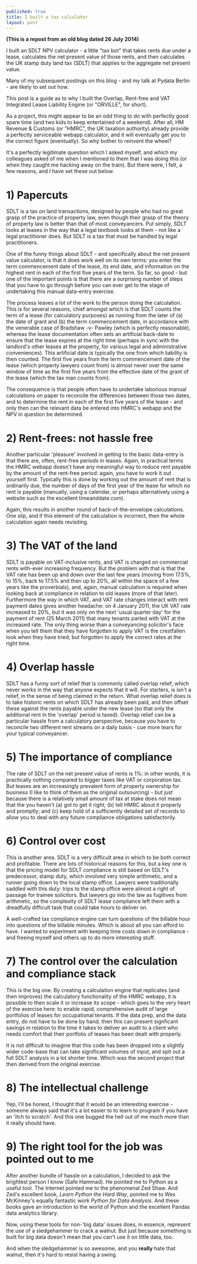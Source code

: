 ```yaml
---
published: true
title: I built a tax calculator
layout: post
---
```

**(This is a repost from an old blog dated 26 July 2014)**

I built an SDLT NPV calculator - a little "tax bot" that takes rents due under a lease, calculates the net present value of those rents, and then calculates the UK stamp duty land tax (SDLT) that applies to the aggregate net present value.

Many of my subsequent postings on this blog - and my talk at Pydata Berlin - are likely to set out how.

This post is a guide as to why I built the Overlap, Rent-free and VAT Integrated Lease Liability Engine (or "ORVILLE", for short).

As a project, this might appear to be an odd thing to do with perfectly good spare time (and two kids to keep entertained of a weekend). After all, HM Revenue & Customs (or "HMRC", the UK taxation authority) already provide a perfectly serviceable webapp calculator, and it will eventually get you to the correct figure (eventually). So why bother to reinvent the wheel?

It's a perfectly legitimate question which I asked myself, and which my colleagues asked of me when I mentioned to them that I was doing this (or when they caught me hacking away on the train). But there were, I felt, a few reasons, and I have set these out below.

# 1) Papercuts

SDLT is a tax on land transactions, designed by people who had no great grasp of the practice of property law, even though their grasp of the theory of property law is better than that of most conveyancers. Put simply, SDLT looks at leases in the way that a legal textbook looks at them - not like a legal practitioner does. But SDLT is a tax that must be handled by legal practitioners.

One of the funny things about SDLT - and specifically about the net present value calculator, is that it does work well on its own terms: you enter the term commencement date of the lease, its end date, and information on the highest rent in each of the first five years of the term. So far, so good - but one of the important points is that there are a surprising number of steps that you have to go through before you can ever get to the stage of undertaking this manual data-entry exercise.

The process leaves a lot of the work to the person doing the calculation. This is for several reasons, chief amongst which is that SDLT counts the term of a lease (for calculatory purposes) as running from the later of (a) the date of grant and (b) the term commencement date, in accordance with the venerable case of Bradshaw -v- Pawley (which is perfectly reasonable), whereas the lease documentation often sets an artificial back-date to ensure that the lease expires at the right time (perhaps in sync with the landlord's other leases at the property, for various legal and administrative conveniences). This artificial date is typically the one from which liability is then counted. The first five years from the term commencement date of the lease (which property lawyers count from) is almost never over the same window of time as the first five years from the effective date of the grant of the lease (which the tax man counts from).

The consequence is that people often have to undertake laborious manual calculations on paper to reconcile the differences between those two dates, and to determine the rent in each of the first five years of the lease - and only then can the relevant data be entered into HMRC's webapp and the NPV in question be determined.

# 2) Rent-frees: not hassle free

Another particular 'pleasure' involved in getting to the basic data-entry is that there are, often, rent-free periods in leases. Again, in practical terms the HMRC webapp doesn't have any meaningful way to reduce rent payable by the amount of the rent-free period: again, you have to work it out yourself first. Typically this is done by working out the amount of rent that is ordinarily due, the number of days of the first year of the lease for which no rent is payable (manually, using a calendar, or perhaps alternatively using a website such as the excellent timeanddate.com).

Again, this results in another round of back-of-the-envelope calculations. One slip, and if this element of the calculation is incorrect, then the whole calculation again needs revisiting.

# 3) The VAT of the land

SDLT is payable on VAT-inclusive rents, and VAT is charged on commercial rents with-ever increasing frequency. But the problem with that is that the VAT rate has been up and down over the last few years (moving from 17.5%, to 15%, back to 17.5% and then up to 20%, all within the space of a few years like the proverbials), and, again, manual calculation is required when looking back at compliance in relation to old leases (more of that later). Furthermore the way in which VAT, and VAT rate changes interact with rent payment dates gives another headache: on 4 January 2011, the UK VAT rate increased to 20%, but it was only on the next 'usual quarter day' for the payment of rent (25 March 2011) that many tenants parted with VAT at the increased rate. The only thing worse than a conveyancing solicitor's face when you tell them that they have forgotten to apply VAT is the crestfallen look when they have tried, but forgotten to apply the correct rates at the right time.

# 4) Overlap hassle

SDLT has a funny sort of relief that is commonly called overlap relief, which never works in the way that anyone expects that it will. For starters, is isn't a relief, in the sense of being claimed in the return. What overlap relief does is to take historic rents on which SDLT has already been paid, and then offset these against the rents payable under the new lease (so that only the additional rent in the 'overlap' period is taxed). Overlap relief can be a particular hassle from a calculatory perspective, because you have to reconcile two different rent streams on a daily basis - cue more tears for your typical conveyancer.

# 5) The importance of compliance

The rate of SDLT on the net present value of rents is 1%: in other words, it is practically nothing compared to bigger taxes like VAT or corporation tax. But leases are an increasingly prevalent form of property ownership for business (I like to think of them as the original outsourcing) - but just because there is a relatively small amount of tax at stake does not mean that the you haven't (a) got to get it right; (b) tell HMRC about it properly and promptly; and (c) keep hold of a sufficiently detailed set of records to allow you to deal with any future compliance obligations satisfactorily.

# 6) Control over cost

This is another area. SDLT is a very difficult area in which to be both correct and profitable. There are lots of historical reasons for this, but a key one is that the pricing model for SDLT compliance is still based on SDLT's predecessor, stamp duty, which involved very simple arithmetic, and a runner going down to the local stamp office. Lawyers were traditionally saddled with this duty: trips to the stamp office were almost a right of passage for trainee solicitors. But lawyers go into the law as fugitives from arithmetic, so the complexity of SDLT lease compliance left them with a dreadfully difficult task that could take hours to deliver on.

A well-crafted tax compliance engine can turn questions of the billable hour into questions of the billable minutes. Which is about all you can afford to have. I wanted to experiment with keeping time costs down in compliance - and freeing myself and others up to do more interesting stuff.

# 7) The control over the calculation and compliance stack

This is the big one. By creating a calculation engine that replicates (and then improves) the calculatory functionality of the HMRC webapp, it is possible to then scale it or increase its scope - which goes to the very heart of the exercise here: to enable rapid, comprehensive audit of large portfolios of leases for occupational tenants. If the data prep, and the data entry, do not have to be done by hand, then this can present signficant savings in relation to the time it takes to deliver an audit to a client who needs comfort that their portfolio of leases has been dealt with properly.

It is not difficult to imagine that this code has been dropped into a slightly wider code-base that can take significant volumes of input, and spit out a full SDLT analysis in a lot shorter time. Which was the second project that then derived from the original exercise.

# 8) The intellectual challenge

Yep, I'll be honest, I thought that it would be an interesting exercise - someone always said that it's a lot easier to to learn to program if you have an 'itch to scratch'. And this one bugged the hell out of me much more than it really should have.

# 9) The right tool for the job was pointed out to me

After another bundle of hassle on a calculation, I decided to ask the brightest person I know (Safe Hammad). He pointed me to Python as a useful tool. The Internet pointed me to the phenomenal Zed Shaw. And Zed's excellent book, *Learn Python the Hard Way*, pointed me to Wes McKinney's equally fantastic work *Python for Data Analysis*. And these books gave an introduction to the world of Python and the excellent Pandas data analytics library.

Now, using these tools for non-'big data' issues does, in essence, represent the use of a sledgehammer to crack a walnut. But just because something is built for big data doesn't mean that you can't use it on little data, too.

And when the sledgehammer is so awesome, and you **really** hate that walnut, then it's hard to resist having a swing.
